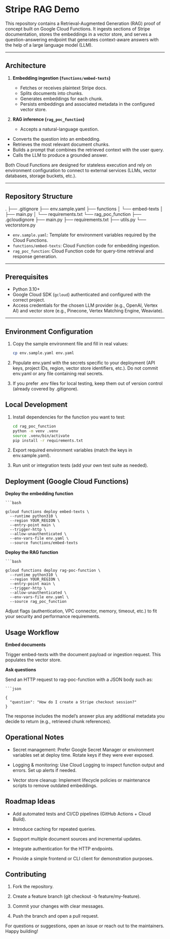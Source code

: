 # Stripe RAG Demo

This repository contains a Retrieval-Augmented Generation (RAG) proof of concept built on Google Cloud Functions. It ingests sections of Stripe documentation, stores the embeddings in a vector store, and serves a question-answering endpoint that generates context-aware answers with the help of a large language model (LLM).

---

## Architecture

1. **Embedding ingestion (`functions/embed-texts`)**
   - Fetches or receives plaintext Stripe docs.
   - Splits documents into chunks.
   - Generates embeddings for each chunk.
   - Persists embeddings and associated metadata in the configured vector store.

2. **RAG inference (`rag_poc_function`)**
   - Accepts a natural-language question.
  - Converts the question into an embedding.
  - Retrieves the most relevant document chunks.
  - Builds a prompt that combines the retrieved context with the user query.
  - Calls the LLM to produce a grounded answer.

Both Cloud Functions are designed for stateless execution and rely on environment configuration to connect to external services (LLMs, vector databases, storage buckets, etc.).

---

## Repository Structure

.
├── .gitignore
├── env.sample.yaml
├── functions
│ └── embed-texts
│ ├── main.py
│ └── requirements.txt
└── rag_poc_function
├── .gcloudignore
├── main.py
├── requirements.txt
├── utils.py
└── vectorstore.py

- `env.sample.yaml`: Template for environment variables required by the Cloud Functions.
- `functions/embed-texts`: Cloud Function code for embedding ingestion.
- `rag_poc_function`: Cloud Function code for query-time retrieval and response generation.

---

## Prerequisites

- Python 3.10+
- Google Cloud SDK (`gcloud`) authenticated and configured with the correct project.
- Access credentials for the chosen LLM provider (e.g., OpenAI, Vertex AI) and vector store (e.g., Pinecone, Vertex Matching Engine, Weaviate).

---

## Environment Configuration

1. Copy the sample environment file and fill in real values:

   ```bash
   cp env.sample.yaml env.yaml

2. Populate env.yaml with the secrets specific to your deployment (API keys, project IDs, region, vector store identifiers, etc.). Do not commit env.yaml or any file containing real secrets.

3. If you prefer .env files for local testing, keep them out of version control (already covered by .gitignore).

## Local Development

1. Install dependencies for the function you want to test:

   ```bash
   cd rag_poc_function
   python -m venv .venv
   source .venv/bin/activate
   pip install -r requirements.txt

2. Export required environment variables (match the keys in env.sample.yaml).

3. Run unit or integration tests (add your own test suite as needed).

## Deployment (Google Cloud Functions)

**Deploy the embedding function**

    ```bash
  
    gcloud functions deploy embed-texts \
      --runtime python310 \
      --region YOUR_REGION \
      --entry-point main \
      --trigger-http \
      --allow-unauthenticated \
      --env-vars-file env.yaml \
      --source functions/embed-texts  

**Deploy the RAG function**
   
    ```bash
    
    gcloud functions deploy rag-poc-function \
      --runtime python310 \
      --region YOUR_REGION \
      --entry-point main \
      --trigger-http \
      --allow-unauthenticated \
      --env-vars-file env.yaml \
      --source rag_poc_function

Adjust flags (authentication, VPC connector, memory, timeout, etc.) to fit your security and performance requirements.

## Usage Workflow

**Embed documents**

Trigger embed-texts with the document payload or ingestion request. This populates the vector store.

**Ask questions**

Send an HTTP request to rag-poc-function with a JSON body such as:

    ```json
    
    {
      "question": "How do I create a Stripe checkout session?"
    }

The response includes the model’s answer plus any additional metadata you decide to return (e.g., retrieved chunk references).

## Operational Notes

- Secret management: Prefer Google Secret Manager or environment variables set at deploy time. Rotate keys if they were ever exposed.

- Logging & monitoring: Use Cloud Logging to inspect function output and errors. Set up alerts if needed.

- Vector store cleanup: Implement lifecycle policies or maintenance scripts to remove outdated embeddings.

## Roadmap Ideas

- Add automated tests and CI/CD pipelines (GitHub Actions + Cloud Build).

- Introduce caching for repeated queries.

- Support multiple document sources and incremental updates.

- Integrate authentication for the HTTP endpoints.

- Provide a simple frontend or CLI client for demonstration purposes.

## Contributing

1. Fork the repository.

2. Create a feature branch (git checkout -b feature/my-feature).

3. Commit your changes with clear messages.

4. Push the branch and open a pull request.

For questions or suggestions, open an issue or reach out to the maintainers. Happy building!
   
